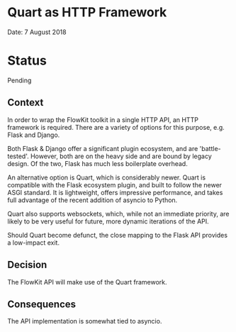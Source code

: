 # Quart as HTTP Framework

Date: 7 August 2018

# Status

Pending

## Context

In order to wrap the FlowKit toolkit in a single HTTP API, an HTTP framework is required. There are a variety of options for this purpose, e.g. Flask and Django.

Both Flask & Django offer a significant plugin ecosystem, and are 'battle-tested'. However, both are on the heavy side and are bound by legacy design. Of the two, Flask has much less boilerplate overhead.

An alternative option is Quart, which is considerably newer. Quart is compatible with the Flask ecosystem plugin, and built to follow the newer ASGI standard. It is lightweight, offers impressive performance, and takes full advantage of the recent addition of asyncio to Python.

Quart also supports websockets, which, while not an immediate priority, are likely to be very useful for future, more dynamic iterations of the API.

Should Quart become defunct, the close mapping to the Flask API provides a low-impact exit. 

## Decision

The FlowKit API will make use of the Quart framework.

## Consequences

The API implementation is somewhat tied to asyncio.

